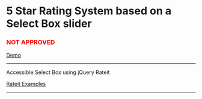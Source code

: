 <h1>5 Star Rating System based on a Select Box slider</h1>
<h3 style="color:red">NOT APPROVED</h3>
<a href="http://htmlpreview.github.io/?https://github.com/IBM-Accessibility/open-library/blob/master/form-elements/star-rating-select/star-rating-select.html">Demo</a>
<hr>
Accessible Select Box using jQuery Rateit
<p>
<a href="http://www.radioactivethinking.com/rateit/example/example.htm">Rateit Examples</a>

<hr>
